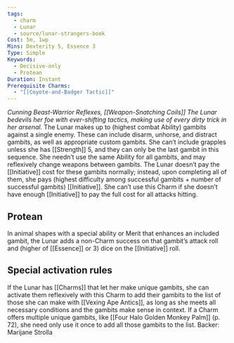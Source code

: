```yaml
---
tags:
  - charm
  - Lunar
  - source/lunar-strangers-book
Cost: 5m, 1wp
Mins: Dexterity 5, Essence 3
Type: Simple
Keywords:
  - Decisive-only
  - Protean
Duration: Instant
Prerequisite Charms:
  - "[[Coyote-and-Badger Tactic]]"
---
```

*Cunning Beast-Warrior Reflexes, [[Weapon-Snatching Coils]] The Lunar bedevils her foe with ever-shifting tactics, making use of every dirty trick in her arsenal.*
The Lunar makes up to (highest combat Ability) gambits against a single enemy. These can include disarm, unhorse, and distract gambits, as well as appropriate custom gambits. She can’t include grapples unless she has [[Strength]] 5, and they can only be the last gambit in this sequence. She needn’t use the same Ability for all gambits, and may reflexively change weapons between gambits.
The Lunar doesn’t pay the [[Initiative]] cost for these gambits normally; instead, upon completing all of them, she pays (highest difficulty among successful gambits + number of successful gambits) [[Initiative]]. She can’t use this Charm if she doesn’t have enough [[Initiative]] to pay the full cost for all attacks hitting.
## Protean 
In animal shapes with a special ability or Merit that enhances an included gambit, the Lunar adds a non-Charm success on that gambit’s attack roll and (higher of [[Essence]] or 3) dice on the [[Initiative]] roll.
## Special activation rules
If the Lunar has [[Charms]] that let her make unique gambits, she can activate them reflexively with this Charm to add their gambits to the list of those she can make with [[Vexing Ape Antics]], as long as she meets all necessary conditions and the gambits make sense in context. If a Charm offers multiple unique gambits, like [[Four Halo Golden Monkey Palm]] (p. 72), she need only use it once to add all those gambits to the list.
Backer: Marijane Strolla